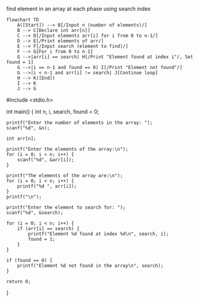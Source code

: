 find element in an array at each phase using search index

```mermaid
flowchart TD
    A([Start]) --> B[/Input n (number of elements)/]
    B --> C[Declare int arr[n]]
    C --> D[/Input elements arr[i] for i from 0 to n-1/]
    D --> E[/Print elements of arr/]
    E --> F[/Input search (element to find)/]
    F --> G{For i from 0 to n-1}
    G -->|arr[i] == search| H[/Print "Element found at index i"/, Set found = 1]
    G -->|i == n-1 and found == 0| I[/Print "Element not found"/]
    G -->|i < n-1 and arr[i] != search| J[Continue loop]
    H --> K([End])
    I --> K
    J --> G
```
#include <stdio.h>

int main() {
    int n, i, search, found = 0;

    printf("Enter the number of elements in the array: ");
    scanf("%d", &n);

    int arr[n];

    printf("Enter the elements of the array:\n");
    for (i = 0; i < n; i++) {
        scanf("%d", &arr[i]);
    }

    printf("The elements of the array are:\n");
    for (i = 0; i < n; i++) {
        printf("%d ", arr[i]);
    }
    printf("\n");

    printf("Enter the element to search for: ");
    scanf("%d", &search);

    for (i = 0; i < n; i++) {
        if (arr[i] == search) {
            printf("Element %d found at index %d\n", search, i);
            found = 1;
        }
    }

    if (found == 0) {
        printf("Element %d not found in the array\n", search);
    }

    return 0;
}
```
